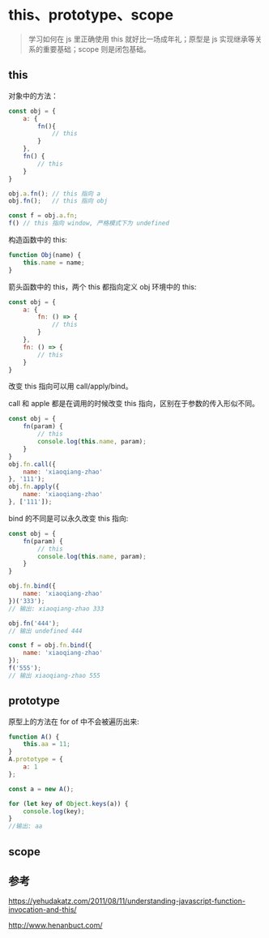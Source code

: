 # this、prototype、scope

> 学习如何在 js 里正确使用 this 就好比一场成年礼；原型是 js 实现继承等关系的重要基础；scope 则是闭包基础。

## this

对象中的方法：

```js
const obj = {
    a: {
        fn(){
            // this
        }
    },
    fn() {
        // this
    }
}

obj.a.fn(); // this 指向 a
obj.fn();   // this 指向 obj

const f = obj.a.fn;
f() // this 指向 window, 严格模式下为 undefined
```

构造函数中的 this: 

```js
function Obj(name) {
    this.name = name;
}
```

箭头函数中的 this，两个 this 都指向定义 obj 环境中的 this:

```js
const obj = {
    a: {
        fn: () => {
            // this
        }
    },
    fn: () => {
        // this
    }
}
```

改变 this 指向可以用 call/apply/bind。

call 和 apple 都是在调用的时候改变 this 指向，区别在于参数的传入形似不同。
```js
const obj = {
    fn(param) {
        // this
        console.log(this.name, param);
    }
}
obj.fn.call({
    name: 'xiaoqiang-zhao'
}, '111');
obj.fn.apply({
    name: 'xiaoqiang-zhao'
}, ['111']);
```

bind 的不同是可以永久改变 this 指向:

```js
const obj = {
    fn(param) {
        // this
        console.log(this.name, param);
    }
}

obj.fn.bind({
    name: 'xiaoqiang-zhao'
})('333');
// 输出: xiaoqiang-zhao 333

obj.fn('444');
// 输出 undefined 444

const f = obj.fn.bind({
    name: 'xiaoqiang-zhao'
});
f('555');
// 输出 xiaoqiang-zhao 555
```

## prototype

原型上的方法在 for of 中不会被遍历出来:

```js
function A() {
    this.aa = 11;
}
A.prototype = {
    a: 1
};

const a = new A();

for (let key of Object.keys(a)) {
    console.log(key);
}
//输出: aa
```

## scope

## 参考

https://yehudakatz.com/2011/08/11/understanding-javascript-function-invocation-and-this/

http://www.henanbuct.com/

